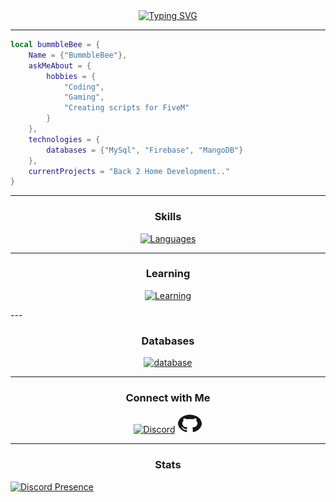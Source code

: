 <div align="center">
<a href="https://git.io/typing-svg"><img src="https://readme-typing-svg.demolab.com?font=Cairo&weight=600&size=30&pause=1000&center=true&vCenter=true&random=true&width=435&lines=Hey+guys+I+am+Bummble+Bee" alt="Typing SVG" /></a>
</div>

---
<div align="left">

```lua
local bummbleBee = {
    Name = {"BummbleBee"}, 
    askMeAbout = {
        hobbies = {
            "Coding",
            "Gaming",
            "Creating scripts for FiveM"
        }
    },
    technologies = {
        databases = {"MySql", "Firebase", "MangoDB"} 
    },
    currentProjects = "Back 2 Home Development.." 
}
```
</div>

---

<h3 align="center">Skills</h3>
<div align="center">

[![Languages](https://skillicons.dev/icons?i=html,php,css,js,ts,react,bootstrap,svg,lua,mysql,nodejs,python,java,bots,git,jquery,cs,cpp,blender,azure,angular,vscode&theme=dark)](https://github.com/Bummblebeedev)

</div>

  ---

<h3 align="center">Learning</h3>
<div align="center">

[![Learning](https://skillicons.dev/icons?i=svelte,vue,swift)](https://github.com/Bummblebeedev)

</div>
  ---

<h3 align="center">Databases</h3>
<div align="center">

[![database](https://skillicons.dev/icons?i=mysql,firebase,mangodb&theme=white)](https://github.com/Bummblebeedev)

</div>

  ---

  <h3 align="center">Connect with Me</h3>

  <p align="center">
        <a href="https://discord.gg/k9eUnjfbTt" target="_blank"><img
                src="https://raw.githubusercontent.com/rahuldkjain/github-profile-readme-generator/master/src/images/icons/Social/discord.svg"
                alt="Discord" height="30" width="40"></a>
        <a href="" target="_blank"><img
                src="https://github.com/devicons/devicon/blob/master/icons/github/github-original.svg" alt="Gmail"
                height="30" width="40"></a>
    </p>

  ---

  <h3 align="center">Stats</h3>

[![Discord Presence](https://lanyard.cnrad.dev/api/1028992056128983090)](https://discord.com/users/1028992056128983090)

